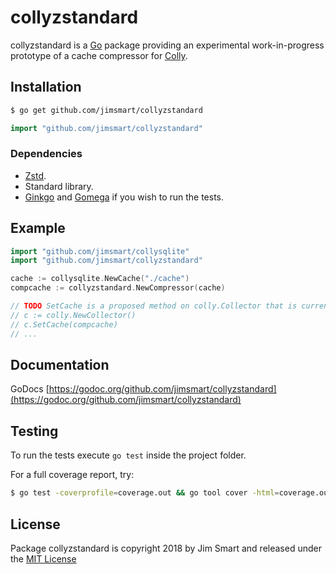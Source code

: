 # collyzstandard

collyzstandard is a [Go](https://golang.org) package providing an experimental work-in-progress prototype of a cache compressor for [Colly](https://github.com/gocolly/colly).

## Installation
```bash
$ go get github.com/jimsmart/collyzstandard
```

```go
import "github.com/jimsmart/collyzstandard"
```

### Dependencies

- [Zstd](https://github.com/DataDog/zstd).
- Standard library.
- [Ginkgo](https://onsi.github.io/ginkgo/) and [Gomega](https://onsi.github.io/gomega/) if you wish to run the tests.

## Example

```go
import "github.com/jimsmart/collysqlite"
import "github.com/jimsmart/collyzstandard"

cache := collysqlite.NewCache("./cache")
compcache := collyzstandard.NewCompressor(cache)

// TODO SetCache is a proposed method on colly.Collector that is currently unimplemented.
// c := colly.NewCollector()
// c.SetCache(compcache)
// ...

```

## Documentation

GoDocs [https://godoc.org/github.com/jimsmart/collyzstandard](https://godoc.org/github.com/jimsmart/collyzstandard)

## Testing

To run the tests execute `go test` inside the project folder.

For a full coverage report, try:

```bash
$ go test -coverprofile=coverage.out && go tool cover -html=coverage.out
```

## License

Package collyzstandard is copyright 2018 by Jim Smart and released under the [MIT License](LICENSE.md)
